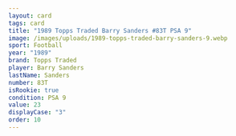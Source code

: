 ```yaml
---
layout: card
tags: card
title: "1989 Topps Traded Barry Sanders #83T PSA 9"
image: /images/uploads/1989-topps-traded-barry-sanders-9.webp
sport: Football
year: "1989"
brand: Topps Traded
player: Barry Sanders
lastName: Sanders
number: 83T
isRookie: true
condition: PSA 9
value: 23
displayCase: "3"
order: 10
---
```


